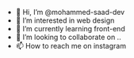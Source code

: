 - 👋 Hi, I’m @mohammed-saad-dev
- 👀 I’m interested in web design
- 🌱 I’m currently learning front-end
- 💞️ I’m looking to collaborate on ..
- 📫 How to reach me on instagram

<!---
mohammed-saad-dev/mohammed-saad-dev is a ✨ special ✨ repository because its `README.md` (this file) appears on your GitHub profile.
You can click the Preview link to take a look at your changes.
--->
